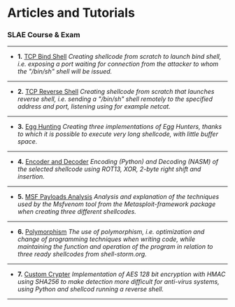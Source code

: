 # Articles and Tutorials


### SLAE Course & Exam
---------------------------------------------------------------------------------------------------------
- **1.** [TCP Bind Shell](/SLAE/Shell-Bind-TCP)
*Creating shellcode from scratch to launch bind shell, i.e. exposing a port waiting for connection from the attacker to whom the "/bin/sh" shell will be issued.*
---------------------------------------------------------------------------------------------------------
- **2.** [TCP Reverse Shell](/SLAE/Shell-Reverse-TCP)
*Creating shellcode from scratch that launches reverse shell, i.e. sending a "/bin/sh" shell remotely to the specified address and port, listening using for example netcat.*
---------------------------------------------------------------------------------------------------------
- **3.** [Egg Hunting](/SLAE/Egg-Hunting)
*Creating three implementations of Egg Hunters, thanks to which it is possible to execute very long shellcode, with little buffer space.*
---------------------------------------------------------------------------------------------------------
- **4.** [Encoder and Decoder](/SLAE/Encoder-and-Decoder)
*Encoding (Python) and Decoding (NASM) of the selected shellcode using ROT13, XOR, 2-byte right shift and insertion.*
---------------------------------------------------------------------------------------------------------
- **5.** [MSF Payloads Analysis](/SLAE/MSF-Payloads-Analysis)
*Analysis and explanation of the techniques used by the Msfvenom tool from the Metasploit-framework package when creating three different shellcodes.*
---------------------------------------------------------------------------------------------------------
- **6.** [Polymorphism](/SLAE/Polymorphism)
*The use of polymorphism, i.e. optimization and change of programming techniques when writing code, while maintaining the function and operation of the program in relation to three ready shellcodes from shell-storm.org.*
---------------------------------------------------------------------------------------------------------
- **7.** [Custom Crypter](/SLAE/Custom-Crypter)
*Implementation of AES 128 bit encryption with HMAC using SHA256 to make detection more difficult for anti-virus systems, using Python and shellcod running a reverse shell.*
---------------------------------------------------------------------------------------------------------
